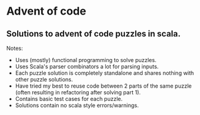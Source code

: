 # Advent of code
## Solutions to advent of code puzzles in scala.

Notes:
- Uses (mostly) functional programming to solve puzzles.
- Uses Scala's parser combinators a lot for parsing inputs.
- Each puzzle solution is completely standalone and shares nothing with other puzzle solutions.
- Have tried my best to reuse code between 2 parts of the same puzzle (often resulting in refactoring after solving part 1).
- Contains basic test cases for each puzzle.
- Solutions contain no scala style errors/warnings.

